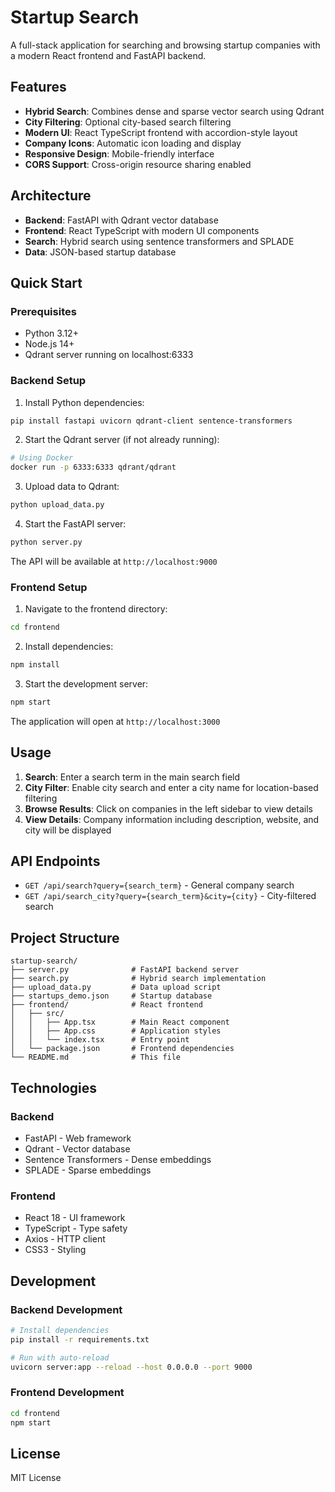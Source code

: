 # Startup Search

A full-stack application for searching and browsing startup companies with a modern React frontend and FastAPI backend.

## Features

- **Hybrid Search**: Combines dense and sparse vector search using Qdrant
- **City Filtering**: Optional city-based search filtering
- **Modern UI**: React TypeScript frontend with accordion-style layout
- **Company Icons**: Automatic icon loading and display
- **Responsive Design**: Mobile-friendly interface
- **CORS Support**: Cross-origin resource sharing enabled

## Architecture

- **Backend**: FastAPI with Qdrant vector database
- **Frontend**: React TypeScript with modern UI components
- **Search**: Hybrid search using sentence transformers and SPLADE
- **Data**: JSON-based startup database

## Quick Start

### Prerequisites

- Python 3.12+
- Node.js 14+
- Qdrant server running on localhost:6333

### Backend Setup

1. Install Python dependencies:
```bash
pip install fastapi uvicorn qdrant-client sentence-transformers
```

2. Start the Qdrant server (if not already running):
```bash
# Using Docker
docker run -p 6333:6333 qdrant/qdrant
```

3. Upload data to Qdrant:
```bash
python upload_data.py
```

4. Start the FastAPI server:
```bash
python server.py
```

The API will be available at `http://localhost:9000`

### Frontend Setup

1. Navigate to the frontend directory:
```bash
cd frontend
```

2. Install dependencies:
```bash
npm install
```

3. Start the development server:
```bash
npm start
```

The application will open at `http://localhost:3000`

## Usage

1. **Search**: Enter a search term in the main search field
2. **City Filter**: Enable city search and enter a city name for location-based filtering
3. **Browse Results**: Click on companies in the left sidebar to view details
4. **View Details**: Company information including description, website, and city will be displayed

## API Endpoints

- `GET /api/search?query={search_term}` - General company search
- `GET /api/search_city?query={search_term}&city={city}` - City-filtered search

## Project Structure

```
startup-search/
├── server.py              # FastAPI backend server
├── search.py              # Hybrid search implementation
├── upload_data.py         # Data upload script
├── startups_demo.json     # Startup database
├── frontend/              # React frontend
│   ├── src/
│   │   ├── App.tsx        # Main React component
│   │   ├── App.css        # Application styles
│   │   └── index.tsx      # Entry point
│   └── package.json       # Frontend dependencies
└── README.md              # This file
```

## Technologies

### Backend
- FastAPI - Web framework
- Qdrant - Vector database
- Sentence Transformers - Dense embeddings
- SPLADE - Sparse embeddings

### Frontend
- React 18 - UI framework
- TypeScript - Type safety
- Axios - HTTP client
- CSS3 - Styling

## Development

### Backend Development
```bash
# Install dependencies
pip install -r requirements.txt

# Run with auto-reload
uvicorn server:app --reload --host 0.0.0.0 --port 9000
```

### Frontend Development
```bash
cd frontend
npm start
```

## License

MIT License
